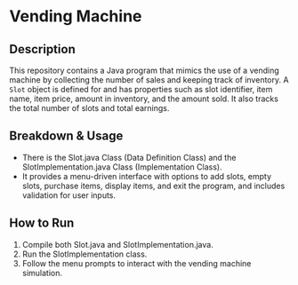 # Vending Machine

## Description
This repository contains a Java program that mimics the use of a vending machine by collecting the number of sales and keeping track of inventory. A `Slot` object is defined for and has properties such as slot identifier, item name, item price, amount in inventory, and the amount sold. It also tracks the total number of slots and total earnings. 

## Breakdown & Usage
* There is the Slot.java Class (Data Definition Class) and the SlotImplementation.java Class (Implementation Class).
* It provides a menu-driven interface with options to add slots, empty slots, purchase items, display items, and exit the program, and includes validation for user inputs.

## How to Run
1. Compile both Slot.java and SlotImplementation.java.
2. Run the SlotImplementation class.
3. Follow the menu prompts to interact with the vending machine simulation.
